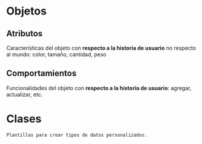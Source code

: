 # Objetos

## Atributos
  Características del objeto con **respecto a la historia de usuario** no respecto al mundo:
  color, tamaño, cantidad, peso

## Comportamientos
  Funcionalidades del objeto con **respecto a la historia de usuario**:
  agregar, actualizar, etc.

  # Clases
    Plantillas para crear tipos de datos personalizados.